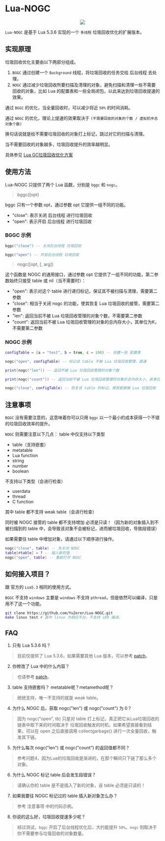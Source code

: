 # Lua-NOGC
<p align="center">
<a href="https://github.com/Yu2erer/Lua-NOGC/actions?query=workflow%3ALua-5.3.6"><img src="https://github.com/Yu2erer/Lua-NOGC/workflows/Lua5.3.6/badge.svg"></a>
</p>

`Lua-NOGC` 是基于 Lua 5.3.6 实现的一个 `多线程` 垃圾回收优化的扩展版本。

## 实现原理
垃圾回收优化主要由以下两部分组成。
1. `BGGC` 通过创建一个 `Background` 线程，将垃圾回收的任务交给 后台线程 去处理。
2. `NOGC` 通过减少垃圾回收所要扫描及清理的对象，避免扫描和清理一些不需要回收的对象，比如 Lua 的配置表和一些全局闭包，以此来达到垃圾回收提速的效果。

通过 `BGGC` 的优化，当全量回收时，可以减少将近 `50%` 的时间消耗。

通过 `NOGC` 的优化，理论上提速的效果取决于 `(不需要回收的对象的个数 / 虚拟机中总对象个数)`

换句话说就是给不需要垃圾回收的对象打上标记，跳过对它的扫描与清理。

当不需要回收的对象越多，垃圾回收提升的效率越明显。

具体参见 [Lua GC垃圾回收优化方案](https://yuerer.com/Lua-GC%E5%9E%83%E5%9C%BE%E5%9B%9E%E6%94%B6%E4%BC%98%E5%8C%96%E6%96%B9%E6%A1%88/)


## 使用方法
Lua-NOGC 只提供了两个 Lua 函数，分别是 `bggc` 和 `nogc`。
> bggc([opt)

bggc 只有一个参数 opt，通过参数 opt 它提供一组不同的功能。
* "close": 表示关闭 后台线程 进行垃圾回收
* "open": 表示开启 后台线程 进行垃圾回收

### BGGC 示例
```lua
bggc("close") -- 关闭后台线程 垃圾回收

bggc("open") -- 开启后台线程 垃圾回收
```

> nogc([opt, [, arg])

这个函数是 NOGC 的通用接口，通过参数 opt 它提供了一组不同的功能，第二参数始终只接受 table 或 nil（当不需要时）：
* "open": 表示对这个 table 进行递归标记，保证其不被扫描与清理，需要第二参数
* "close": 相当于关闭 nogc 的功能，使其恢复 Lua 垃圾回收的接管，需要第二参数
* "len": 返回当前不被 Lua 垃圾回收管理的对象个数，不需要第二参数
* "count": 返回当前不被 Lua 垃圾回收管理的对象的总内存大小，其单位为K，不需要第二参数

### NOGC 示例
```lua
configTable = {a = "test", b = true, c = 100} -- 创建一张 配置表

nogc("open", configTable) -- 标记该 table 不被 Lua 垃圾回收管理，提速

print(nogc("len")) -- 返回不被 Lua 垃圾回收管理的对象个数

print(nogc("count")) -- 返回当前不被 Lua 垃圾回收管理的对象的总内存大小，其单位为K

nogc("close", configTable) -- 恢复该 table 的标记，使其能够被 Lua 垃圾回收
```

## 注意事项
`BGGC` 没有需要注意的，这意味着你可以只用 `bggc` 以一个最小的成本获得一个不错的垃圾回收效率的提升。

`NOGC` 则需要注意以下几点：
table 中仅支持以下类型
* table（支持嵌套）
* metatable
* Lua function
* string
* number
* boolean

不支持以下类型（会进行检查）
* userdata
* thread
* C function

其中 table 都不支持 weak table（会进行检查）

同时被 NOGC 接管的 table 都不支持增加 必须是只读！（因为新的对象插入到不被扫描到的 table 中，会导致该对象不会被标记，进而被垃圾回收，导致段错误）

如果需要往 table 中增加对象，请通过以下顺序进行操作。

```lua
nogc("close", table) -- 先关闭 NOGC
table[#table] = ? -- 插入新的值
nogc("open", table) -- 重新打开 NOGC
```

## 如何接入项目？
跟 官方的 `Lua5.3` 相同的使用方式。

`BGGC` 不支持 `windows` 主要是 `windows` 不支持 `pthread`，但是依然可以编译，只是用不了这一个功能。

```sh
git clone https://github.com/Yu2erer/Lua-NOGC.git
make linux test # 其中 linux 为相应平台，不支持 c89 编译。
```

## FAQ
1. 只有 Lua 5.3.6 吗？
> 目前仅提供了 Lua 5.3.6，如果需要其他 Lua 版本，可以参考 [patch](https://github.com/Yu2erer/Lua-NOGC/blob/master/Lua-5.3.6.patch)。
2. 你修改了 Lua 中的什么内容？
> 也请参考 [patch](https://github.com/Yu2erer/Lua-NOGC/blob/master/Lua-5.3.6.patch)。
3. table 支持嵌套吗？ metatable呢？metamethod呢？
> 统统支持，唯一不支持的就是 weak table。
4. 为什么 NOGC 后，获取 nogc("len") 或 nogc("count") 为 0？
> 因为 nogc("open", tb) 只是对 table 打上标记，真正把它从Lua垃圾回收的链表中取下来的时间取决于 垃圾回收触发的时机，如果希望直接看到结果，可以在 open 之后直接调用 collectgarbage() 进行一次全量回收，触发其下链。
5. 为什么每次 nogc("len") 或 nogc("count") 的返回值都不同？
> 参考问题4，因为Lua的垃圾回收是渐进的，在那个瞬间只下链了那么多个对象。
6. 为什么 NOGC 标记 table 后会发生段错误？
> 请确认你的 table 是不是插入了新的对象，该 table 必须是只读的！
7. 如果我要往 NOGC 标记过的 table 插入新对象怎么办？
> 参考 注意事项 中的代码示例。
8. 你说的这么好，垃圾回收提速多少呢？
> 经过测试，`bggc` 开启了后台线程优化后，大约能提升 `50%`。`nogc` 则取决于你不需要参与垃圾回收的对象数量。